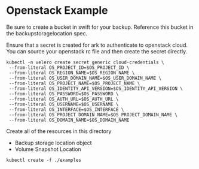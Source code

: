 # Openstack Example

Be sure to create a bucket in swift for your backup.  Reference this bucket in the backupstoragelocation spec.

Ensure that a secret is created for ark to authenticate to openstack cloud.  You can source your openstack rc file and then create the secret directly.
```
kubectl -n velero create secret generic cloud-credentials \
 --from-literal OS_PROJECT_ID=$OS_PROJECT_ID \
 --from-literal OS_REGION_NAME=$OS_REGION_NAME \
 --from-literal OS_USER_DOMAIN_NAME=$OS_USER_DOMAIN_NAME \
 --from-literal OS_PROJECT_NAME=$OS_PROJECT_NAME \
 --from-literal OS_IDENTITY_API_VERSION=$OS_IDENTITY_API_VERSION \
 --from-literal OS_PASSWORD=$OS_PASSWORD \
 --from-literal OS_AUTH_URL=$OS_AUTH_URL \
 --from-literal OS_USERNAME=$OS_USERNAME \
 --from-literal OS_INTERFACE=$OS_INTERFACE \
 --from-literal OS_PROJECT_DOMAIN_NAME=$OS_PROJECT_DOMAIN_NAME \
 --from-literal OS_DOMAIN_NAME=$OS_DOMAIN_NAME
```

Create all of the resources in this directory
- Backup storage location object
- Volume Snapshot Location
```
kubectl create -f ./examples
```

